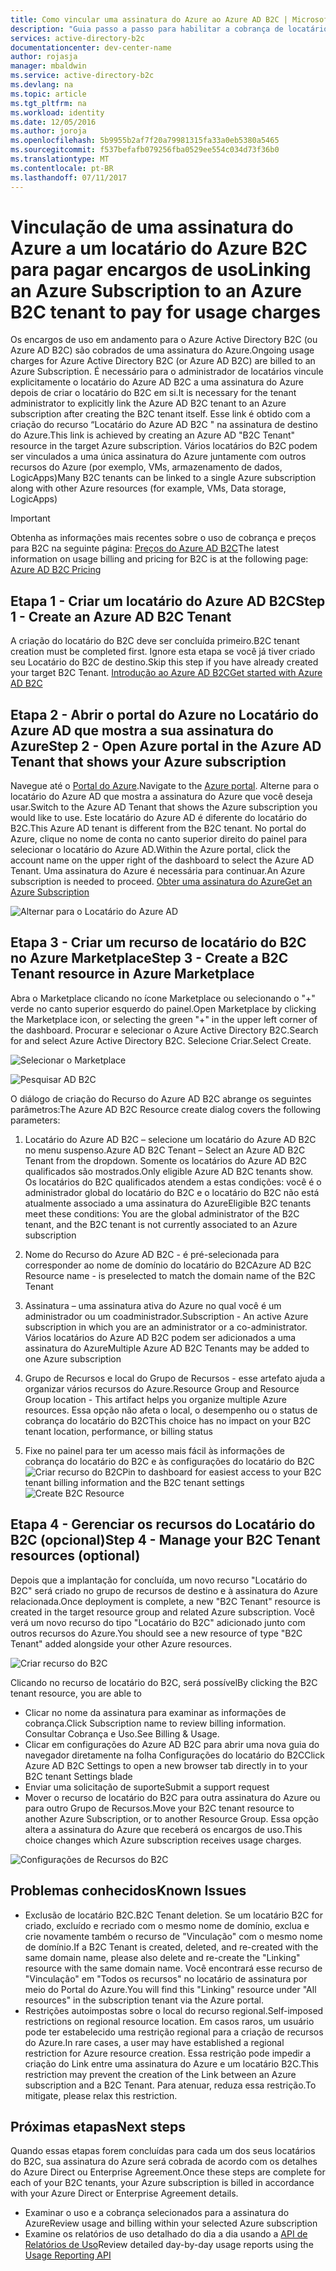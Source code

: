 ```yaml
---
title: Como vincular uma assinatura do Azure ao Azure AD B2C | Microsoft Docs
description: "Guia passo a passo para habilitar a cobrança de locatário do Azure AD B2C em uma assinatura do Azure."
services: active-directory-b2c
documentationcenter: dev-center-name
author: rojasja
manager: mbaldwin
ms.service: active-directory-b2c
ms.devlang: na
ms.topic: article
ms.tgt_pltfrm: na
ms.workload: identity
ms.date: 12/05/2016
ms.author: joroja
ms.openlocfilehash: 5b9955b2af7f20a79981315fa33a0eb5380a5465
ms.sourcegitcommit: f537befafb079256fba0529ee554c034d73f36b0
ms.translationtype: MT
ms.contentlocale: pt-BR
ms.lasthandoff: 07/11/2017
---
```

# <a name="linking-an-azure-subscription-to-an-azure-b2c-tenant-to-pay-for-usage-charges"></a><span data-ttu-id="f6efb-103">Vinculação de uma assinatura do Azure a um locatário do Azure B2C para pagar encargos de uso</span><span class="sxs-lookup"><span data-stu-id="f6efb-103">Linking an Azure Subscription to an Azure B2C tenant to pay for usage charges</span></span>

<span data-ttu-id="f6efb-104">Os encargos de uso em andamento para o Azure Active Directory B2C (ou Azure AD B2C) são cobrados de uma assinatura do Azure.</span><span class="sxs-lookup"><span data-stu-id="f6efb-104">Ongoing usage charges for Azure Active Directory B2C (or Azure AD B2C) are billed to an Azure Subscription.</span></span> <span data-ttu-id="f6efb-105">É necessário para o administrador de locatários vincule explicitamente o locatário do Azure AD B2C a uma assinatura do Azure depois de criar o locatário do B2C em si.</span><span class="sxs-lookup"><span data-stu-id="f6efb-105">It is necessary for the tenant administrator to explicitly link the Azure AD B2C tenant to an Azure subscription after creating the B2C tenant itself.</span></span>  <span data-ttu-id="f6efb-106">Esse link é obtido com a criação do recurso “Locatário do Azure AD B2C " na assinatura de destino do Azure.</span><span class="sxs-lookup"><span data-stu-id="f6efb-106">This link is achieved by creating an Azure AD "B2C Tenant" resource in the target Azure subscription.</span></span> <span data-ttu-id="f6efb-107">Vários locatários do B2C podem ser vinculados a uma única assinatura do Azure juntamente com outros recursos do Azure (por exemplo, VMs, armazenamento de dados, LogicApps)</span><span class="sxs-lookup"><span data-stu-id="f6efb-107">Many B2C tenants can be linked to a single Azure subscription along with other Azure resources (for example, VMs, Data storage, LogicApps)</span></span>


> [!IMPORTANT]
> <span data-ttu-id="f6efb-108">Obtenha as informações mais recentes sobre o uso de cobrança e preços para B2C na seguinte página: [Preços do Azure AD B2C](
https://azure.microsoft.com/pricing/details/active-directory-b2c/)</span><span class="sxs-lookup"><span data-stu-id="f6efb-108">The latest information on usage billing and pricing for B2C is at the following page: [Azure AD B2C Pricing](
https://azure.microsoft.com/pricing/details/active-directory-b2c/)</span></span>

## <a name="step-1---create-an-azure-ad-b2c-tenant"></a><span data-ttu-id="f6efb-109">Etapa 1 - Criar um locatário do Azure AD B2C</span><span class="sxs-lookup"><span data-stu-id="f6efb-109">Step 1 - Create an Azure AD B2C Tenant</span></span>
<span data-ttu-id="f6efb-110">A criação do locatário do B2C deve ser concluída primeiro.</span><span class="sxs-lookup"><span data-stu-id="f6efb-110">B2C tenant creation must be completed first.</span></span> <span data-ttu-id="f6efb-111">Ignore esta etapa se você já tiver criado seu Locatário do B2C de destino.</span><span class="sxs-lookup"><span data-stu-id="f6efb-111">Skip this step if you have already created your target B2C Tenant.</span></span> [<span data-ttu-id="f6efb-112">Introdução ao Azure AD B2C</span><span class="sxs-lookup"><span data-stu-id="f6efb-112">Get started with Azure AD B2C</span></span>](active-directory-b2c-get-started.md)

## <a name="step-2---open-azure-portal-in-the-azure-ad-tenant-that-shows-your-azure-subscription"></a><span data-ttu-id="f6efb-113">Etapa 2 - Abrir o portal do Azure no Locatário do Azure AD que mostra a sua assinatura do Azure</span><span class="sxs-lookup"><span data-stu-id="f6efb-113">Step 2 - Open Azure portal in the Azure AD Tenant that shows your Azure subscription</span></span>
<span data-ttu-id="f6efb-114">Navegue até o [Portal do Azure](https://portal.azure.com).</span><span class="sxs-lookup"><span data-stu-id="f6efb-114">Navigate to the [Azure portal](https://portal.azure.com).</span></span> <span data-ttu-id="f6efb-115">Alterne para o locatário do Azure AD que mostra a assinatura do Azure que você deseja usar.</span><span class="sxs-lookup"><span data-stu-id="f6efb-115">Switch to the Azure AD Tenant that shows the Azure subscription you would like to use.</span></span> <span data-ttu-id="f6efb-116">Este locatário do Azure AD é diferente do locatário do B2C.</span><span class="sxs-lookup"><span data-stu-id="f6efb-116">This Azure AD tenant is different from the B2C tenant.</span></span> <span data-ttu-id="f6efb-117">No portal do Azure, clique no nome de conta no canto superior direito do painel para selecionar o locatário do Azure AD.</span><span class="sxs-lookup"><span data-stu-id="f6efb-117">Within the Azure portal, click the account name on the upper right of the dashboard to select the Azure AD Tenant.</span></span> <span data-ttu-id="f6efb-118">Uma assinatura do Azure é necessária para continuar.</span><span class="sxs-lookup"><span data-stu-id="f6efb-118">An Azure subscription is needed to proceed.</span></span> [<span data-ttu-id="f6efb-119">Obter uma assinatura do Azure</span><span class="sxs-lookup"><span data-stu-id="f6efb-119">Get an Azure Subscription</span></span>](https://account.windowsazure.com/signup?showCatalog=True)

![Alternar para o Locatário do Azure AD](./media/active-directory-b2c-how-to-enable-billing/SelectAzureADTenant.png)

## <a name="step-3---create-a-b2c-tenant-resource-in-azure-marketplace"></a><span data-ttu-id="f6efb-121">Etapa 3 - Criar um recurso de locatário do B2C no Azure Marketplace</span><span class="sxs-lookup"><span data-stu-id="f6efb-121">Step 3 - Create a B2C Tenant resource in Azure Marketplace</span></span>
<span data-ttu-id="f6efb-122">Abra o Marketplace clicando no ícone Marketplace ou selecionando o "+" verde no canto superior esquerdo do painel.</span><span class="sxs-lookup"><span data-stu-id="f6efb-122">Open Marketplace by clicking the Marketplace icon, or selecting the green "+" in the upper left corner of the dashboard.</span></span>  <span data-ttu-id="f6efb-123">Procurar e selecionar o Azure Active Directory B2C.</span><span class="sxs-lookup"><span data-stu-id="f6efb-123">Search for and select Azure Active Directory B2C.</span></span> <span data-ttu-id="f6efb-124">Selecione Criar.</span><span class="sxs-lookup"><span data-stu-id="f6efb-124">Select Create.</span></span>

![Selecionar o Marketplace](./media/active-directory-b2c-how-to-enable-billing/marketplace.png)

![Pesquisar AD B2C](./media/active-directory-b2c-how-to-enable-billing/searchb2c.png)

<span data-ttu-id="f6efb-127">O diálogo de criação do Recurso do Azure AD B2C abrange os seguintes parâmetros:</span><span class="sxs-lookup"><span data-stu-id="f6efb-127">The Azure AD B2C Resource create dialog covers the following parameters:</span></span>

1. <span data-ttu-id="f6efb-128">Locatário do Azure AD B2C – selecione um locatário do Azure AD B2C no menu suspenso.</span><span class="sxs-lookup"><span data-stu-id="f6efb-128">Azure AD B2C Tenant – Select an Azure AD B2C Tenant from the dropdown.</span></span>  <span data-ttu-id="f6efb-129">Somente os locatários do Azure AD B2C qualificados são mostrados.</span><span class="sxs-lookup"><span data-stu-id="f6efb-129">Only eligible Azure AD B2C tenants show.</span></span>  <span data-ttu-id="f6efb-130">Os locatários do B2C qualificados atendem a estas condições: você é o administrador global do locatário do B2C e o locatário do B2C não está atualmente associado a uma assinatura do Azure</span><span class="sxs-lookup"><span data-stu-id="f6efb-130">Eligible B2C tenants meet these conditions: You are the global administrator of the B2C tenant, and the B2C tenant is not currently associated to an Azure subscription</span></span>

2. <span data-ttu-id="f6efb-131">Nome do Recurso do Azure AD B2C - é pré-selecionada para corresponder ao nome de domínio do locatário do B2C</span><span class="sxs-lookup"><span data-stu-id="f6efb-131">Azure AD B2C Resource name - is preselected to match the domain name of the B2C Tenant</span></span>

3. <span data-ttu-id="f6efb-132">Assinatura – uma assinatura ativa do Azure no qual você é um administrador ou um coadministrador.</span><span class="sxs-lookup"><span data-stu-id="f6efb-132">Subscription - An active Azure subscription in which you are an administrator or a co-administrator.</span></span>  <span data-ttu-id="f6efb-133">Vários locatários do Azure AD B2C podem ser adicionados a uma assinatura do Azure</span><span class="sxs-lookup"><span data-stu-id="f6efb-133">Multiple Azure AD B2C Tenants may be added to one Azure subscription</span></span>

4. <span data-ttu-id="f6efb-134">Grupo de Recursos e local do Grupo de Recursos - esse artefato ajuda a organizar vários recursos do Azure.</span><span class="sxs-lookup"><span data-stu-id="f6efb-134">Resource Group and Resource Group location - This artifact helps you organize multiple Azure resources.</span></span>  <span data-ttu-id="f6efb-135">Essa opção não afeta o local, o desempenho ou o status de cobrança do locatário do B2C</span><span class="sxs-lookup"><span data-stu-id="f6efb-135">This choice has no impact on your B2C tenant location, performance, or billing status</span></span>

5. <span data-ttu-id="f6efb-136">Fixe no painel para ter um acesso mais fácil às informações de cobrança do locatário do B2C e às configurações do locatário do B2C ![Criar recurso do B2C](./media/active-directory-b2c-how-to-enable-billing/createresourceb2c.png)</span><span class="sxs-lookup"><span data-stu-id="f6efb-136">Pin to dashboard for easiest access to your B2C tenant billing information and the B2C tenant settings ![Create B2C Resource](./media/active-directory-b2c-how-to-enable-billing/createresourceb2c.png)</span></span>

## <a name="step-4---manage-your-b2c-tenant-resources-optional"></a><span data-ttu-id="f6efb-137">Etapa 4 - Gerenciar os recursos do Locatário do B2C (opcional)</span><span class="sxs-lookup"><span data-stu-id="f6efb-137">Step 4 - Manage your B2C Tenant resources (optional)</span></span>
<span data-ttu-id="f6efb-138">Depois que a implantação for concluída, um novo recurso "Locatário do B2C" será criado no grupo de recursos de destino e à assinatura do Azure relacionada.</span><span class="sxs-lookup"><span data-stu-id="f6efb-138">Once deployment is complete, a new "B2C Tenant" resource is created in the target resource group and related Azure subscription.</span></span>  <span data-ttu-id="f6efb-139">Você verá um novo recurso do tipo "Locatário do B2C" adicionado junto com outros recursos do Azure.</span><span class="sxs-lookup"><span data-stu-id="f6efb-139">You should see a new resource of type "B2C Tenant" added alongside your other Azure resources.</span></span>

![Criar recurso do B2C](./media/active-directory-b2c-how-to-enable-billing/b2cresourcedashboard.png)

<span data-ttu-id="f6efb-141">Clicando no recurso de locatário do B2C, será possível</span><span class="sxs-lookup"><span data-stu-id="f6efb-141">By clicking the B2C tenant resource, you are able to</span></span>
- <span data-ttu-id="f6efb-142">Clicar no nome da assinatura para examinar as informações de cobrança.</span><span class="sxs-lookup"><span data-stu-id="f6efb-142">Click Subscription name to review billing information.</span></span> <span data-ttu-id="f6efb-143">Consultar Cobrança e Uso.</span><span class="sxs-lookup"><span data-stu-id="f6efb-143">See Billing & Usage.</span></span>
- <span data-ttu-id="f6efb-144">Clicar em configurações do Azure AD B2C para abrir uma nova guia do navegador diretamente na folha Configurações do locatário do B2C</span><span class="sxs-lookup"><span data-stu-id="f6efb-144">Click Azure AD B2C Settings to open a new browser tab directly in to your B2C tenant Settings blade</span></span>
- <span data-ttu-id="f6efb-145">Enviar uma solicitação de suporte</span><span class="sxs-lookup"><span data-stu-id="f6efb-145">Submit a support request</span></span>
- <span data-ttu-id="f6efb-146">Mover o recurso de locatário do B2C para outra assinatura do Azure ou para outro Grupo de Recursos.</span><span class="sxs-lookup"><span data-stu-id="f6efb-146">Move your B2C tenant resource to another Azure Subscription, or to another Resource Group.</span></span>  <span data-ttu-id="f6efb-147">Essa opção altera a assinatura do Azure que receberá os encargos de uso.</span><span class="sxs-lookup"><span data-stu-id="f6efb-147">This choice changes which Azure subscription receives usage charges.</span></span>

![Configurações de Recursos do B2C](./media/active-directory-b2c-how-to-enable-billing/b2cresourcesettings.png)

## <a name="known-issues"></a><span data-ttu-id="f6efb-149">Problemas conhecidos</span><span class="sxs-lookup"><span data-stu-id="f6efb-149">Known Issues</span></span>
- <span data-ttu-id="f6efb-150">Exclusão de locatário B2C.</span><span class="sxs-lookup"><span data-stu-id="f6efb-150">B2C Tenant deletion.</span></span> <span data-ttu-id="f6efb-151">Se um locatário B2C for criado, excluído e recriado com o mesmo nome de domínio, exclua e crie novamente também o recurso de "Vinculação" com o mesmo nome de domínio.</span><span class="sxs-lookup"><span data-stu-id="f6efb-151">If a B2C Tenant is created, deleted, and re-created with the same domain name, please also delete and re-create the "Linking" resource with the same domain name.</span></span>  <span data-ttu-id="f6efb-152">Você encontrará esse recurso de "Vinculação" em "Todos os recursos" no locatário de assinatura por meio do Portal do Azure.</span><span class="sxs-lookup"><span data-stu-id="f6efb-152">You will find this "Linking" resource under "All resources" in the subscription tenant via the Azure portal.</span></span>
- <span data-ttu-id="f6efb-153">Restrições autoimpostas sobre o local do recurso regional.</span><span class="sxs-lookup"><span data-stu-id="f6efb-153">Self-imposed restrictions on regional resource location.</span></span>  <span data-ttu-id="f6efb-154">Em casos raros, um usuário pode ter estabelecido uma restrição regional para a criação de recursos do Azure.</span><span class="sxs-lookup"><span data-stu-id="f6efb-154">In rare cases, a user may have established a regional restriction for Azure resource creation.</span></span>  <span data-ttu-id="f6efb-155">Essa restrição pode impedir a criação do Link entre uma assinatura do Azure e um locatário B2C.</span><span class="sxs-lookup"><span data-stu-id="f6efb-155">This restriction may prevent the creation of the Link between an Azure subscription and a B2C Tenant.</span></span> <span data-ttu-id="f6efb-156">Para atenuar, reduza essa restrição.</span><span class="sxs-lookup"><span data-stu-id="f6efb-156">To mitigate, please relax this restriction.</span></span>

## <a name="next-steps"></a><span data-ttu-id="f6efb-157">Próximas etapas</span><span class="sxs-lookup"><span data-stu-id="f6efb-157">Next steps</span></span>
<span data-ttu-id="f6efb-158">Quando essas etapas forem concluídas para cada um dos seus locatários do B2C, sua assinatura do Azure será cobrada de acordo com os detalhes do Azure Direct ou Enterprise Agreement.</span><span class="sxs-lookup"><span data-stu-id="f6efb-158">Once these steps are complete for each of your B2C tenants, your Azure subscription is billed in accordance with your Azure Direct or Enterprise Agreement details.</span></span>
- <span data-ttu-id="f6efb-159">Examinar o uso e a cobrança selecionados para a assinatura do Azure</span><span class="sxs-lookup"><span data-stu-id="f6efb-159">Review usage and billing within your selected Azure subscription</span></span>
- <span data-ttu-id="f6efb-160">Examine os relatórios de uso detalhado do dia a dia usando a [API de Relatórios de Uso](active-directory-b2c-reference-usage-reporting-api.md)</span><span class="sxs-lookup"><span data-stu-id="f6efb-160">Review detailed day-by-day usage reports using the [Usage Reporting API](active-directory-b2c-reference-usage-reporting-api.md)</span></span>
